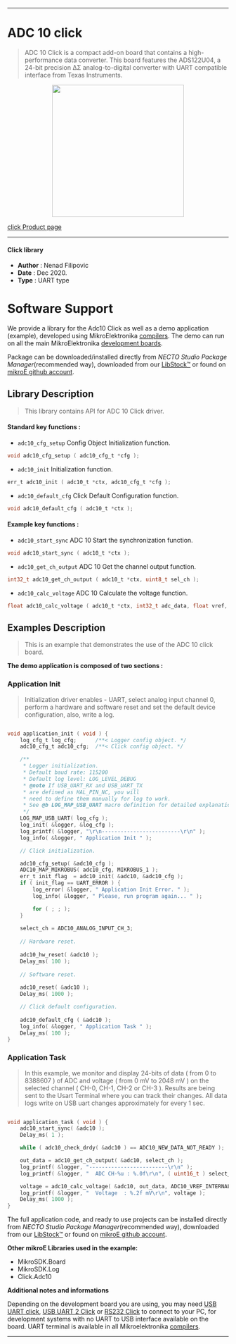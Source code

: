 
---
# ADC 10 click

> ADC 10 Click is a compact add-on board that contains a high-performance data converter. This board features the ADS122U04, a 24-bit precision ΔΣ analog-to-digital converter with UART compatible interface from Texas Instruments.

<p align="center">
  <img src="https://download.mikroe.com/images/click_for_ide/adc10-click.png" height=300px>
</p>

[click Product page](https://www.mikroe.com/adc-10-click)

---


#### Click library

- **Author**        : Nenad Filipovic
- **Date**          : Dec 2020.
- **Type**          : UART type


# Software Support

We provide a library for the Adc10 Click
as well as a demo application (example), developed using MikroElektronika
[compilers](https://www.mikroe.com/necto-studio).
The demo can run on all the main MikroElektronika [development boards](https://www.mikroe.com/development-boards).

Package can be downloaded/installed directly from *NECTO Studio Package Manager*(recommended way), downloaded from our [LibStock&trade;](https://libstock.mikroe.com) or found on [mikroE github account](https://github.com/MikroElektronika/mikrosdk_click_v2/tree/master/clicks).

## Library Description

> This library contains API for ADC 10 Click driver.

#### Standard key functions :

- `adc10_cfg_setup` Config Object Initialization function.
```c
void adc10_cfg_setup ( adc10_cfg_t *cfg );
```

- `adc10_init` Initialization function.
```c
err_t adc10_init ( adc10_t *ctx, adc10_cfg_t *cfg );
```

- `adc10_default_cfg` Click Default Configuration function.
```c
void adc10_default_cfg ( adc10_t *ctx );
```

#### Example key functions :

- `adc10_start_sync` ADC 10 Start the synchronization function.
```c
void adc10_start_sync ( adc10_t *ctx );
```

- `adc10_get_ch_output` ADC 10 Get the channel output function.
```c
int32_t adc10_get_ch_output ( adc10_t *ctx, uint8_t sel_ch );
```

- `adc10_calc_voltage` ADC 10 Calculate the voltage function.
```c
float adc10_calc_voltage ( adc10_t *ctx, int32_t adc_data, float vref, uint8_t gain );
```

## Examples Description

> This is an example that demonstrates the use of the ADC 10 click board.

**The demo application is composed of two sections :**

### Application Init

> Initialization driver enables - UART,
select analog input channel 0, perform a hardware and software reset
and set the default device configuration, also, write a log.

```c

void application_init ( void ) {
    log_cfg_t log_cfg;      /**< Logger config object. */
    adc10_cfg_t adc10_cfg;  /**< Click config object. */

    /** 
     * Logger initialization.
     * Default baud rate: 115200
     * Default log level: LOG_LEVEL_DEBUG
     * @note If USB_UART_RX and USB_UART_TX 
     * are defined as HAL_PIN_NC, you will 
     * need to define them manually for log to work. 
     * See @b LOG_MAP_USB_UART macro definition for detailed explanation.
     */
    LOG_MAP_USB_UART( log_cfg );
    log_init( &logger, &log_cfg );
    log_printf( &logger, "\r\n-------------------------\r\n" );
    log_info( &logger, " Application Init " );

    // Click initialization.

    adc10_cfg_setup( &adc10_cfg );
    ADC10_MAP_MIKROBUS( adc10_cfg, MIKROBUS_1 );
    err_t init_flag  = adc10_init( &adc10, &adc10_cfg );
    if ( init_flag == UART_ERROR ) {
        log_error( &logger, " Application Init Error. " );
        log_info( &logger, " Please, run program again... " );

        for ( ; ; );
    }
    
    select_ch = ADC10_ANALOG_INPUT_CH_3;
    
    // Hardware reset.
    
    adc10_hw_reset( &adc10 );
    Delay_ms( 100 );
    
    // Software reset.
    
    adc10_reset( &adc10 );
    Delay_ms( 1000 );

    // Click default configuration.
    
    adc10_default_cfg ( &adc10 );
    log_info( &logger, " Application Task " );
    Delay_ms( 100 );
}

```

### Application Task

> In this example, we monitor and display
24-bits of data ( from 0 to 8388607 ) of ADC and voltage ( from 0 mV to 2048 mV )
on the selected channel ( CH-0, CH-1, CH-2 or CH-3 ).
Results are being sent to the Usart Terminal where you can track their changes.
All data logs write on USB uart changes approximately for every 1 sec.

```c

void application_task ( void ) {   
    adc10_start_sync( &adc10 );
    Delay_ms( 1 );

    while ( adc10_check_drdy( &adc10 ) == ADC10_NEW_DATA_NOT_READY );

    out_data = adc10_get_ch_output( &adc10, select_ch );
    log_printf( &logger, "-------------------------\r\n" );
    log_printf( &logger, "  ADC CH-%u : %.0f\r\n", ( uint16_t ) select_ch, ( float ) out_data );

    voltage = adc10_calc_voltage( &adc10, out_data, ADC10_VREF_INTERNAL, ADC10_GAIN_1 );
    log_printf( &logger, "  Voltage  : %.2f mV\r\n", voltage );
    Delay_ms( 1000 );
}

```

The full application code, and ready to use projects can be installed directly from *NECTO Studio Package Manager*(recommended way), downloaded from our [LibStock&trade;](https://libstock.mikroe.com) or found on [mikroE github account](https://github.com/MikroElektronika/mikrosdk_click_v2/tree/master/clicks).

**Other mikroE Libraries used in the example:**

- MikroSDK.Board
- MikroSDK.Log
- Click.Adc10

**Additional notes and informations**

Depending on the development board you are using, you may need
[USB UART click](https://www.mikroe.com/usb-uart-click),
[USB UART 2 Click](https://www.mikroe.com/usb-uart-2-click) or
[RS232 Click](https://www.mikroe.com/rs232-click) to connect to your PC, for
development systems with no UART to USB interface available on the board. UART
terminal is available in all Mikroelektronika
[compilers](https://shop.mikroe.com/compilers).

---

